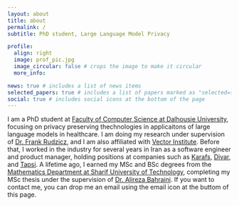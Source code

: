 ```yaml
---
layout: about
title: about
permalink: /
subtitle: PhD student, Large Language Model Privacy

profile:
  align: right
  image: prof_pic.jpg
  image_circular: false # crops the image to make it circular
  more_info: 

news: true # includes a list of news items
selected_papers: true # includes a list of papers marked as "selected={true}"
social: true # includes social icons at the bottom of the page
---
```

I am a PhD student at [Faculty of Computer Science at Dalhousie University](https://www.dal.ca/faculty/computerscience.html), focusing on privacy preserving thechnologies in applicaitons of large language models in healthcare. I am doing my research under supervision of [Dr. Frank Rudzicz](https://web.cs.dal.ca/~rudzicz/), and I am also affiliated with [Vector Institute](https://vectorinstitute.ai/). Before that, I worked in the industry for several years in Iran as a software engineer and product manager, holding positions at companies such as [Karafs](https://karafsapp.com/), [Divar](https://divar.ir/), and [Tapsi](https://tapsi.ir/). A lifetime ago, I earned my MSc and BSc degrees from the [Mathematics Department at Sharif University of Technology](http://math.sharif.ir/),  completing my MSc thesis under the supervision of [Dr. Alireza Bahraini](http://sharif.ir/~bahraini/). If you want to contact me, you can drop me an email using the email icon at the buttom of this page.

